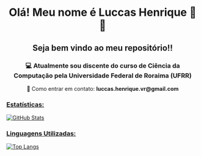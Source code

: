 <h1 align="center">Olá! Meu nome é Luccas Henrique 👋👋</h1> 
<h2 align="center">Seja bem vindo ao meu repositório!!</h2>

<h3 align="center">💻 Atualmente sou discente do curso de Ciência da Computação pela Universidade Federal de Roraima (UFRR) </h3>
<p align="center">📩 Como entrar em contato: <strong>luccas.henrique.vr@gmail.com</strong></p>

<a href="https://github.com/Luccas-H">
<h3>Estatísticas:</h3>
<img src="https://github-readme-stats.vercel.app/api?username=Luccas-H&show_icons=true&include_all_commits=true&theme=dracula" alt="GitHub Stats"/>
<h3>Linguagens Utilizadas:</h3>
<img src="https://github-readme-stats.vercel.app/api/top-langs/?username=Luccas-H&layout=compact&langs_count=3&theme=dracula" alt="Top Langs"/>
